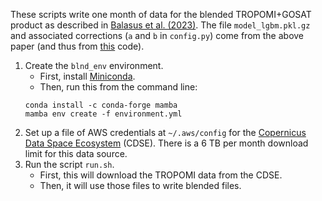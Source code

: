 These scripts write one month of data for the blended TROPOMI+GOSAT product as described in [Balasus et al. (2023)](https://doi.org/10.5194/amt-16-3787-2023). The file `model_lgbm.pkl.gz` and associated corrections (`a` and `b` in `config.py`) come from the above paper (and thus from [this](https://github.com/nicholasbalasus/blended_tropomi_gosat_methane) code).

1. Create the `blnd_env` environment.
    - First, install [Miniconda](https://docs.conda.io/projects/miniconda/en/latest/miniconda-install.html).
    - Then, run this from the command line:
    ```
    conda install -c conda-forge mamba
    mamba env create -f environment.yml
    ```
2. Set up a file of AWS credentials at `~/.aws/config` for the [Copernicus Data Space Ecosystem](https://documentation.dataspace.copernicus.eu/APIs/S3.html) (CDSE). There is a 6 TB per month download limit for this data source.
3. Run the script `run.sh`.
    - First, this will download the TROPOMI data from the CDSE.
    - Then, it will use those files to write blended files.